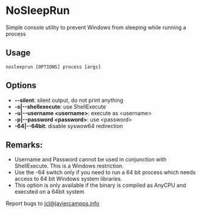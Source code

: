 # NoSleepRun

Simple console utility to prevent Windows from sleeping while running a process

## Usage

    nosleeprun [OPTIONS] process [args]


## Options

* **--silent**: silent output, do not print anything
* **-s|--shellexecute**: use ShellExecute
* **-u|--username &lt;username&gt;**: execute as &lt;username&gt;
* **-p|--password &lt;password&gt;**: use &lt;password&gt;
* **-64|--64bit**: disable syswow64 redirection

## Remarks:
 - Username and Password cannot be used in conjunction with ShellExecute. This is a Windows restriction.
 - Use the -64 switch only if you need to run a 64 bit process which needs access to 64 bit Windows system libraries.
  - This option is only available if the binary is compiled as AnyCPU and executed on a 64bit system

Report bugs to <jcl@javiercampos.info>